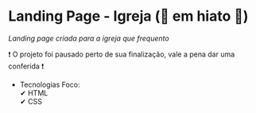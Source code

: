 # Landing Page - Igreja (🛑 em hiato  🛑)
*Landing page criada para a igreja que frequento*

❗ O projeto foi pausado perto de sua finalização, vale a pena dar uma conferida ❗

- Tecnologias Foco: <br> 
✔ HTML <br>
✔ CSS
